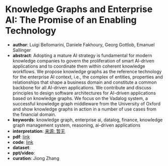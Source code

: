 # Knowledge Graphs and Enterprise AI: The Promise of an Enabling Technology
* **author**: Luigi Bellomarini, Daniele Fakhoury, Georg Gottlob, Emanuel Sallinger
* **abstract**: Adopting a mature AI strategy is fundamental for modern knowledge companies to govern the proliferation of smart AI-driven applications and to coordinate them within coherent knowledge workflows. We propose knowledge graphs as the reference technology for the enterprise AI context, i.e., the complex of entities, properties and relationships that shape a business domain and constitute a common backbone for all AI-driven applications. We contribute and discuss principles to design software architectures for AI-driven applications based on knowledge graphs. We focus on the Vadalog system, a successful knowledge graph middleware from the University of Oxford and show knowledge graphs in action in a number of use cases from the financial domain.
* **keywords**: knowledge graph, enterprise ai, datalog, finance, knowledge graph management system, reasoning, ai-driven applications
* **interpretation**: [来源: 暂无]()
* **pdf**: [link](https://ieeexplore.ieee.org/document/8731350/)
* **code**: [link]()
* **dataset**:
* **ppt/video**:
* **curation**: Jiong Zhang 